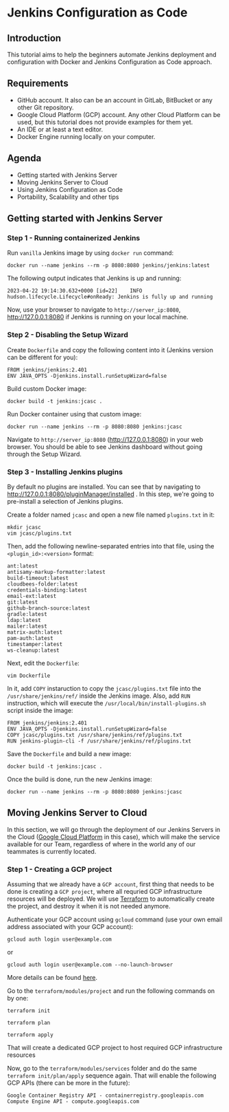 # Jenkins Configuration as Code
## Introduction
This tutorial aims to help the beginners automate Jenkins deployment and configuration with Docker and Jenkins Configuration as Code approach.

## Requirements
* GitHub account. It also can be an account in GitLab, BitBucket or any other Git repository.
* Google Cloud Platform (GCP) account. Any other Cloud Platform can be used, but this tutorial does not provide examples for them yet.
* An IDE or at least a text editor.
* Docker Engine running locally on your computer.

## Agenda
* Getting started with Jenkins Server
* Moving Jenkins Server to Cloud
* Using Jenkins Configuration as Code
* Portability, Scalability and other tips

## Getting started with Jenkins Server
### Step 1 - Running containerized Jenkins
Run `vanilla` Jenkins image by using `docker run` command:
```
docker run --name jenkins --rm -p 8080:8080 jenkins/jenkins:latest
```

The following output indicates that Jenkins is up and running:
```
2023-04-22 19:14:30.632+0000 [id=22]	INFO	hudson.lifecycle.Lifecycle#onReady: Jenkins is fully up and running
```
Now, use your browser to navigate to `http://server_ip:8080`, http://127.0.0.1:8080 if Jenkins is running on your local machine.

### Step 2 - Disabling the Setup Wizard
Create `Dockerfile` and copy the following content into it (Jenkins version can be different for you):
```
FROM jenkins/jenkins:2.401
ENV JAVA_OPTS -Djenkins.install.runSetupWizard=false
```

Build custom Docker image:
```
docker build -t jenkins:jcasc .
```

Run Docker container using that custom image:
```
docker run --name jenkins --rm -p 8080:8080 jenkins:jcasc
```

Navigate to `http://server_ip:8080` (http://127.0.0.1:8080) in your web browser. You should be able to see Jenkins dashboard without going through the Setup Wizard.

### Step 3 - Installing Jenkins plugins
By default no plugins are installed. You can see that by navigating to http://127.0.0.1:8080/pluginManager/installed .
In this step, we're going to pre-install a selection of Jenkins plugins.

Create a folder named `jcasc` and open a new file named `plugins.txt` in it:
```
mkdir jcasc
vim jcasc/plugins.txt
```

Then, add the following newline-separated entries into that file, using the `<plugin_id>:<version>` format:
```
ant:latest
antisamy-markup-formatter:latest
build-timeout:latest
cloudbees-folder:latest
credentials-binding:latest
email-ext:latest
git:latest
github-branch-source:latest
gradle:latest
ldap:latest
mailer:latest
matrix-auth:latest
pam-auth:latest
timestamper:latest
ws-cleanup:latest
```

Next, edit the `Dockerfile`:
```
vim Dockerfile
```

In it, add `COPY` instaruction to copy the `jcasc/plugins.txt` file into the `/usr/share/jenkins/ref/` inside the Jenkins image. Also, add `RUN` instruction, which will execute the `/usr/local/bin/install-plugins.sh` script inside the image:
```
FROM jenkins/jenkins:2.401
ENV JAVA_OPTS -Djenkins.install.runSetupWizard=false
COPY jcasc/plugins.txt /usr/share/jenkins/ref/plugins.txt
RUN jenkins-plugin-cli -f /usr/share/jenkins/ref/plugins.txt
```

Save the `Dockerfile` and build a new image:
```
docker build -t jenkins:jcasc .
```

Once the build is done, run the new Jenkins image:
```
docker run --name jenkins --rm -p 8080:8080 jenkins:jcasc
```

## Moving Jenkins Server to Cloud
In this section, we will go through the deployment of our Jenkins Servers in the Cloud ([Google Cloud Platform](https://cloud.google.com/) in this case), which will make the service available for our Team, regardless of where in the world any of our teammates is currently located.


### Step 1 - Creating a GCP project
Assuming that we already have a `GCP account`, first thing that needs to be done is creating a `GCP project`, where all requried GCP infrastructure resources will be deployed. We will use [Terraform](https://www.terraform.io/) to automatically create the project, and destroy it when it is not needed anymore.

Authenticate your GCP account using `gcloud` command (use your own email address associated with your GCP account):
```
gcloud auth login user@example.com
```
or
```
gcloud auth login user@example.com --no-launch-browser
```
More details can be found [here](https://cloud.google.com/sdk/gcloud/reference/auth).

Go to the `terraform/modules/project` and run the following commands on by one:
```
terraform init
```

```
terraform plan
```

```
terraform apply
```
That will create a dedicated GCP project to host required GCP infrastructure resources


Now, go to the `terraform/modules/services` folder and do the same `terraform init/plan/apply` sequence again. That will enable the following GCP APIs (there can be more in the future):
```
Google Container Registry API - containerregistry.googleapis.com
Compute Engine API - compute.googleapis.com
```
